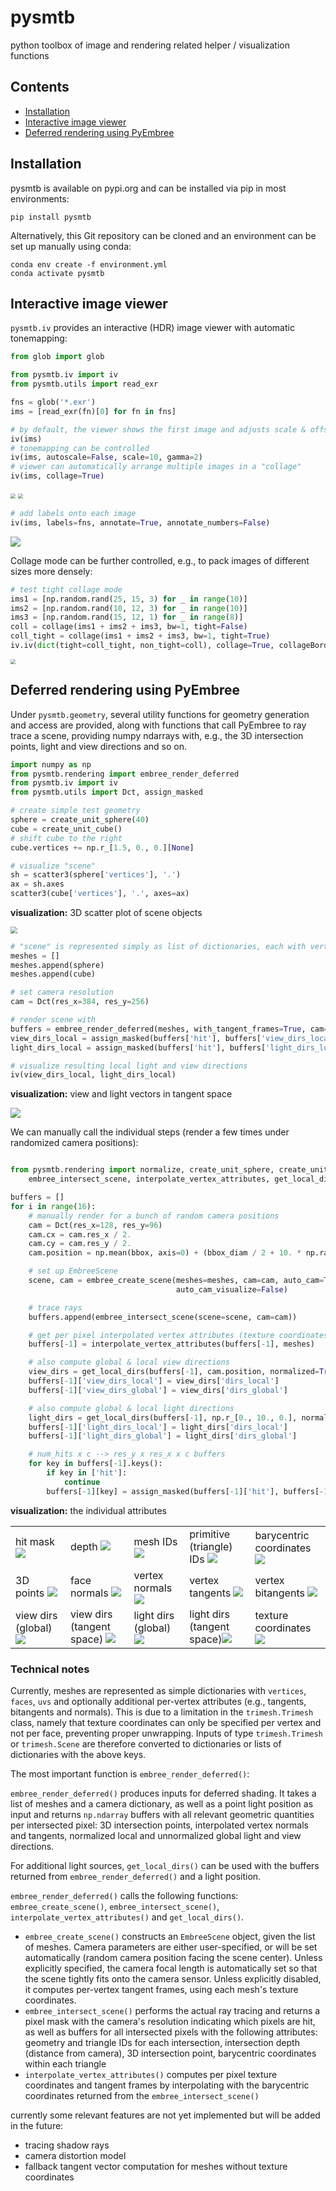 # pysmtb
python toolbox of image and rendering related helper / visualization functions

## Contents

* [Installation](#installation)
* [Interactive image viewer](#interactive-image-viewer)
* [Deferred rendering using PyEmbree](#deferred-rendering-using-pyembree)

## Installation

pysmtb is available on pypi.org and can be installed via pip in most environments:

```shell
pip install pysmtb
```



Alternatively, this Git repository can be cloned and an environment can be set up manually using conda:

```
conda env create -f environment.yml
conda activate pysmtb
```



## Interactive image viewer

`pysmtb.iv` provides an interactive (HDR) image viewer with automatic tonemapping:

```python
from glob import glob

from pysmtb.iv import iv
from pysmtb.utils import read_exr

fns = glob('*.exr')
ims = [read_exr(fn)[0] for fn in fns]

# by default, the viewer shows the first image and adjusts scale & offset to fit most of the dynamic range into the display range
iv(ims)
# tonemapping can be controlled
iv(ims, autoscale=False, scale=10, gamma=2)
# viewer can automatically arrange multiple images in a "collage"
iv(ims, collage=True)
```
<img src="examples/iv.jpg" style="zoom:50%;" /> <img src="examples/iv_collage.jpg" style="zoom:50%;" />

```python
# add labels onto each image
iv(ims, labels=fns, annotate=True, annotate_numbers=False)
```
![](examples/iv_labels.jpg)



Collage mode can be further controlled, e.g., to pack images of different sizes more densely:

```python
# test tight collage mode
ims1 = [np.random.rand(25, 15, 3) for _ in range(10)]
ims2 = [np.random.rand(10, 12, 3) for _ in range(10)]
ims3 = [np.random.rand(15, 12, 1) for _ in range(8)]
coll = collage(ims1 + ims2 + ims3, bw=1, tight=False)
coll_tight = collage(ims1 + ims2 + ims3, bw=1, tight=True)
iv.iv(dict(tight=coll_tight, non_tight=coll), collage=True, collageBorderWidth=1, collageBorderValue=1, annotate=True)
```
<img src="examples/collage_tight.png" style="zoom:50%;" />



## Deferred rendering using PyEmbree

Under `pysmtb.geometry`, several utility functions for geometry generation and access are provided, along with functions that call PyEmbree to ray trace a scene, providing numpy ndarrays with, e.g., the 3D intersection points, light and view directions and so on.

```python
import numpy as np
from pysmtb.rendering import embree_render_deferred
from pysmtb.iv import iv
from pysmtb.utils import Dct, assign_masked

# create simple test geometry
sphere = create_unit_sphere(40)
cube = create_unit_cube()
# shift cube to the right
cube.vertices += np.r_[1.5, 0., 0.][None]

# visualize "scene"
sh = scatter3(sphere['vertices'], '.')
ax = sh.axes
scatter3(cube['vertices'], '.', axes=ax)
```



**visualization:** 3D scatter plot of scene objects

<img src="examples/geometry_scene.png" style="zoom:67%;" />

```python
# "scene" is represented simply as list of dictionaries, each with vertices, faces and uvs (texture coordinates)
meshes = []
meshes.append(sphere)
meshes.append(cube)

# set camera resolution
cam = Dct(res_x=384, res_y=256)

# render scene with 
buffers = embree_render_deferred(meshes, with_tangent_frames=True, cam=cam, auto_cam=True, light_position=np.r_[0., 10., 0.])
view_dirs_local = assign_masked(buffers['hit'], buffers['view_dirs_local'])
light_dirs_local = assign_masked(buffers['hit'], buffers['light_dirs_local'])

# visualize resulting local light and view directions
iv(view_dirs_local, light_dirs_local)
```



**visualization:** view and light vectors in tangent space

![](examples/geometry_view_light.png)



We can manually call the individual steps (render a few times under randomized camera positions):

```python

from pysmtb.rendering import normalize, create_unit_sphere, create_unit_cube,
    embree_intersect_scene, interpolate_vertex_attributes, get_local_dirs, get_bbox

buffers = []
for i in range(16):
    # manually render for a bunch of random camera positions
    cam = Dct(res_x=128, res_y=96)
    cam.cx = cam.res_x / 2.
    cam.cy = cam.res_y / 2.
    cam.position = np.mean(bbox, axis=0) + (bbox_diam / 2 + 10. * np.random.rand()) * normalize(np.random.rand(3) - 0.5)

    # set up EmbreeScene
    scene, cam = embree_create_scene(meshes=meshes, cam=cam, auto_cam=True, auto_cam_bbox=True,
                                     auto_cam_visualize=False)

    # trace rays
    buffers.append(embree_intersect_scene(scene=scene, cam=cam))

    # get per pixel interpolated vertex attributes (texture coordinates & tangent frames)
    buffers[-1] = interpolate_vertex_attributes(buffers[-1], meshes)

    # also compute global & local view directions
    view_dirs = get_local_dirs(buffers[-1], cam.position, normalized=True)
    buffers[-1]['view_dirs_local'] = view_dirs['dirs_local']
    buffers[-1]['view_dirs_global'] = view_dirs['dirs_global']

    # also compute global & local light directions
    light_dirs = get_local_dirs(buffers[-1], np.r_[0., 10., 0.], normalized=True)
    buffers[-1]['light_dirs_local'] = light_dirs['dirs_local']
    buffers[-1]['light_dirs_global'] = light_dirs['dirs_global']

    # num_hits x c --> res_y x res_x x c buffers
    for key in buffers[-1].keys():
        if key in ['hit']:
            continue
        buffers[-1][key] = assign_masked(buffers[-1]['hit'], buffers[-1][key])
```

**visualization:** the individual attributes

|                                                              |                                                              |                                                              |                                                              |                                                              |
| ------------------------------------------------------------ | ------------------------------------------------------------ | ------------------------------------------------------------ | ------------------------------------------------------------ | ------------------------------------------------------------ |
| hit mask ![](examples/geometry_hit_mask.png)                 | depth ![](examples/geometry_depth.png)                       | mesh IDs ![](examples/geometry_geom_id.png)                  | primitive (triangle) IDs ![](examples/geometry_prim_id.png)  | barycentric coordinates![](examples/geometry_barycentric_coordinates.png) |
| 3D points ![](examples/geometry_points.png)                  | face normals ![](examples/geometry_face_normals.png)         | vertex normals ![](examples/geometry_vertex_normals.png)     | vertex tangents ![](examples/geometry_vertex_tangents.png)   | vertex bitangents ![](examples/geometry_vertex_bitangents.png) |
| view dirs (global) ![](examples/geometry_view_dirs_global.png) | view dirs (tangent space) ![](examples/geometry_view_dirs_local.png) | light dirs (global)![](examples/geometry_light_dirs_global.png) | light dirs (tangent space)![](examples/geometry_light_dirs_local.png) | texture coordinates ![](examples/geometry_texture_coordinates.png) |



### Technical notes

Currently, meshes are represented as simple dictionaries with `vertices`, `faces`, `uvs` and optionally additional per-vertex attributes (e.g., tangents, bitangents and normals). This is due to a limitation in the `trimesh.Trimesh` class, namely that texture coordinates can only be specified per vertex and not per face, preventing proper unwrapping. Inputs of type `trimesh.Trimesh` or `trimesh.Scene` are therefore converted to dictionaries or lists of dictionaries with the above keys.

The most important function is `embree_render_deferred()`:

`embree_render_deferred()` produces inputs for deferred shading. It takes a list of meshes and a camera dictionary, as well as a point light position as input and returns `np.ndarray` buffers with all relevant geometric quantities per intersected pixel: 3D intersection points, interpolated vertex normals and tangents, normalized local and unnormalized global light and view directions.

For additional light sources, `get_local_dirs()` can be used with the buffers returned from `embree_render_deferred()` and a light position.

`embree_render_deferred()` calls the following functions: `embree_create_scene()`, `embree_intersect_scene()`, `interpolate_vertex_attributes()` and `get_local_dirs()`.

- `embree_create_scene()` constructs an `EmbreeScene` object, given the list of meshes. Camera parameters are either user-specified, or will be set automatically (random camera position facing the scene center). Unless explicitly specified, the camera focal length is automatically set so that the scene tightly fits onto the camera sensor. Unless explicitly disabled, it computes per-vertex tangent frames, using each mesh's texture coordinates.
- `embree_intersect_scene()` performs the actual ray tracing and returns a pixel mask with the camera's resolution indicating which pixels are hit, as well as buffers for all intersected pixels with the following attributes:
geometry and triangle IDs for each intersection, intersection depth (distance from camera), 3D intersection point,
barycentric coordinates within each triangle
- `interpolate_vertex_attributes()` computes per pixel texture coordinates and tangent frames by interpolating with the
barycentric coordinates returned from the `embree_intersect_scene()`



currently some relevant features are not yet implemented but will be added in the future:

- tracing shadow rays
- camera distortion model
- fallback tangent vector computation for meshes without texture coordinates


